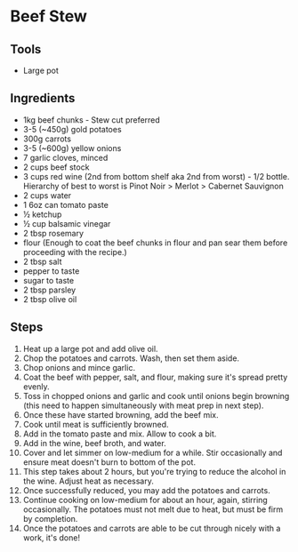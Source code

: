 # Beef Stew

## Tools

- Large pot

## Ingredients

- 1kg beef chunks - Stew cut preferred
- 3-5 (~450g) gold potatoes
- 300g carrots
- 3-5 (~600g) yellow onions
- 7 garlic cloves, minced
- 2 cups beef stock
- 3 cups red wine (2nd from bottom shelf aka 2nd from worst) - 1/2 bottle.  Hierarchy of best to worst is Pinot Noir > Merlot > Cabernet Sauvignon
- 2 cups water
- 1 6oz can tomato paste
- ½ ketchup
- ½ cup balsamic vinegar
- 2 tbsp rosemary
- flour (Enough to coat the beef chunks in flour and pan sear them before proceeding with the recipe.)
- 2 tbsp salt
- pepper to taste
- sugar to taste
- 2 tbsp parsley
- 2 tbsp olive oil

## Steps

1. Heat up a large pot and add olive oil.
2. Chop the potatoes and carrots.  Wash, then set them aside.
3. Chop onions and mince garlic.
4. Coat the beef with pepper, salt, and flour, making sure it's spread pretty evenly.
5. Toss in chopped onions and garlic and cook until onions begin browning (this need to happen simultaneously with meat prep in next step).
6. Once these have started browning, add the beef mix.
7. Cook until meat is sufficiently browned.
8. Add in the tomato paste and mix.  Allow to cook a bit.
9. Add in the wine, beef broth, and water.
10. Cover and let simmer on low-medium for a while.  Stir occasionally and ensure meat doesn't burn to bottom of the pot.
11. This step takes about 2 hours, but you're trying to reduce the alcohol in the wine.  Adjust heat as necessary.
12. Once successfully reduced, you may add the potatoes and carrots.
13. Continue cooking on low-medium for about an hour, again, stirring occasionally.  The potatoes must not melt due to heat, but must be firm by completion.
14. Once the potatoes and carrots are able to be cut through nicely with a work, it's done!